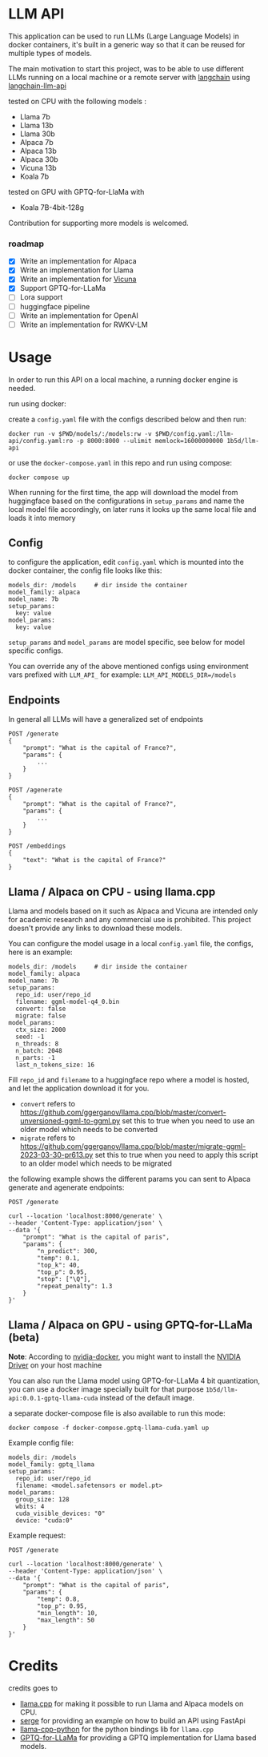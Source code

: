 # LLM API

This application can be used to run LLMs (Large Language Models) in docker containers, it's built in a generic way so that it can be reused for multiple types of models.

The main motivation to start this project, was to be able to use different LLMs running on a local machine or a remote server with [langchain](https://github.com/hwchase17/langchain) using [langchain-llm-api](https://github.com/1b5d/langchain-llm-api)

tested on CPU with the following models : 

- Llama 7b
- Llama 13b
- Llama 30b
- Alpaca 7b
- Alpaca 13b 
- Alpaca 30b
- Vicuna 13b
- Koala 7b

tested on GPU with GPTQ-for-LlaMa with

- Koala 7B-4bit-128g

Contribution for supporting more models is welcomed.

### roadmap

- [x] Write an implementation for Alpaca
- [x] Write an implementation for Llama
- [x] Write an implementation for [Vicuna](https://github.com/lm-sys/FastChat)
- [x] Support GPTQ-for-LLaMa
- [ ] Lora support
- [ ] huggingface pipeline
- [ ] Write an implementation for OpenAI
- [ ] Write an implementation for RWKV-LM

# Usage

In order to run this API on a local machine, a running docker engine is needed.

run using docker:

create a `config.yaml` file with the configs described below and then run:

```
docker run -v $PWD/models/:/models:rw -v $PWD/config.yaml:/llm-api/config.yaml:ro -p 8000:8000 --ulimit memlock=16000000000 1b5d/llm-api
```

or use the `docker-compose.yaml` in this repo and run using compose:

```
docker compose up
```

When running for the first time, the app will download the model from huggingface based on the configurations in `setup_params` and name the local model file accordingly, on later runs it looks up the same local file and loads it into memory

## Config

to configure the application, edit `config.yaml` which is mounted into the docker container, the config file looks like this:

```
models_dir: /models     # dir inside the container
model_family: alpaca
model_name: 7b
setup_params:
  key: value
model_params:
  key: value
```

`setup_params` and `model_params` are model specific, see below for model specific configs.

You can override any of the above mentioned configs using environment vars prefixed with `LLM_API_` for example: `LLM_API_MODELS_DIR=/models`

## Endpoints

In general all LLMs will have a generalized set of endpoints

```
POST /generate
{
    "prompt": "What is the capital of France?",
    "params": {
        ...
    }
}
```
```
POST /agenerate
{
    "prompt": "What is the capital of France?",
    "params": {
        ...
    }
}
```
```
POST /embeddings
{
    "text": "What is the capital of France?"
}
```


## Llama / Alpaca on CPU - using llama.cpp

Llama and models based on it such as Alpaca and Vicuna are intended only for academic research and any commercial use is prohibited. This project doesn't provide any links to download these models.

You can configure the model usage in a local `config.yaml` file, the configs, here is an example:

```
models_dir: /models     # dir inside the container
model_family: alpaca
model_name: 7b
setup_params:
  repo_id: user/repo_id
  filename: ggml-model-q4_0.bin
  convert: false
  migrate: false
model_params:
  ctx_size: 2000
  seed: -1
  n_threads: 8
  n_batch: 2048
  n_parts: -1
  last_n_tokens_size: 16
```

Fill `repo_id` and `filename` to a huggingface repo where a model is hosted, and let the application download it for you.

- `convert` refers to https://github.com/ggerganov/llama.cpp/blob/master/convert-unversioned-ggml-to-ggml.py set this to true when you need to use an older model which needs to be converted
- `migrate` refers to https://github.com/ggerganov/llama.cpp/blob/master/migrate-ggml-2023-03-30-pr613.py set this to true when you need to apply this script to an older model which needs to be migrated

the following example shows the different params you can sent to Alpaca generate and agenerate endpoints:

```
POST /generate

curl --location 'localhost:8000/generate' \
--header 'Content-Type: application/json' \
--data '{
    "prompt": "What is the capital of paris",
    "params": {
        "n_predict": 300,
        "temp": 0.1,
        "top_k": 40,
        "top_p": 0.95,
        "stop": ["\Q"],
        "repeat_penalty": 1.3
    }
}'
```

## Llama / Alpaca on GPU - using GPTQ-for-LLaMa (beta)

**Note**: According to [nvidia-docker](https://github.com/NVIDIA/nvidia-docker), you might want to install the [NVIDIA Driver](https://docs.nvidia.com/datacenter/tesla/tesla-installation-notes/index.html) on your host machine

You can also run the Llama model using GPTQ-for-LLaMa 4 bit quantization, you can use a docker image specially built for that purpose `1b5d/llm-api:0.0.1-gptq-llama-cuda` instead of the default image.

a separate docker-compose file is also available to run this mode:

```
docker compose -f docker-compose.gptq-llama-cuda.yaml up
```

Example config file:

```
models_dir: /models
model_family: gptq_llama
setup_params:
  repo_id: user/repo_id
  filename: <model.safetensors or model.pt>
model_params:
  group_size: 128
  wbits: 4
  cuda_visible_devices: "0"
  device: "cuda:0"
```

Example request:

```
POST /generate

curl --location 'localhost:8000/generate' \
--header 'Content-Type: application/json' \
--data '{
    "prompt": "What is the capital of paris",
    "params": {
        "temp": 0.8,
        "top_p": 0.95,
        "min_length": 10,
        "max_length": 50
    }
}'
```

# Credits

credits goes to 
- [llama.cpp](https://github.com/ggerganov/llama.cpp) for making it possible to run Llama and Alpaca models on CPU. 
- [serge](https://github.com/nsarrazin/serge) for providing an example on how to build an API using FastApi
- [llama-cpp-python](https://github.com/abetlen/llama-cpp-python) for the python bindings lib for `llama.cpp`
- [GPTQ-for-LLaMa](https://github.com/qwopqwop200/GPTQ-for-LLaMa) for providing a GPTQ implementation for Llama based models.
